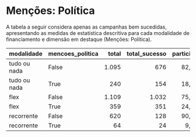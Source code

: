 # Menções: Política

A tabela a seguir considera apenas as campanhas bem sucedidas, apresentando as medidas
de estatística descritiva para cada modalidade de financiamento e dimensão em destaque
(Menções: Política).

| modalidade   | mencoes_politica   |   total |   total_sucesso |   particip |   taxa_sucesso |   valor_sucesso |   media_sucesso |   std_sucesso |   min_sucesso |   max_sucesso |
|:-------------|:-------------------|--------:|----------------:|-----------:|---------------:|----------------:|----------------:|--------------:|--------------:|--------------:|
| tudo ou nada | False              |    1.095 |             676 |       82,0 |           61,7 |     19.080.546,64 |        28.225,66 |      47.064,71 |         41,82 |     679.297,66 |
| tudo ou nada | True               |     240 |             154 |       18,0 |           64,2 |      4.982.733,19 |        32.355,41 |      34.162,57 |         54,54 |     215.281,29 |
| flex         | False              |    1.109 |            1.032 |       75,5 |           93,1 |     13.033.206,06 |        12.629,08 |      37.221,11 |         10,77 |     708.972,78 |
| flex         | True               |     359 |             351 |       24,5 |           97,8 |      5.328.925,88 |        15.182,13 |      21.474,72 |         28,49 |     157.001,80 |
| recorrente   | False              |     620 |             128 |       90,6 |           20,6 |        33.225,36 |          259,57 |        546,57 |          2,02 |       3.475,05 |
| recorrente   | True               |      64 |              24 |        9,4 |           37,5 |         9.961,59 |          415,07 |       1.052,58 |          1,09 |       5.087,08 |
